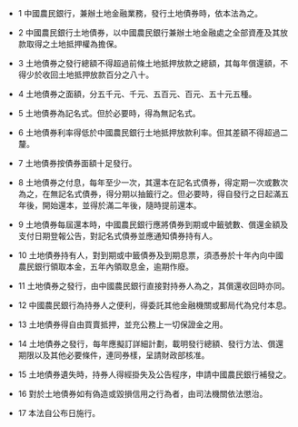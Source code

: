 * 1 中國農民銀行，兼辦土地金融業務，發行土地債券時，依本法為之。

* 2 中國農民銀行土地債券，以中國農民銀行兼辦土地金融處之全部資產及其放款取得之土地抵押權為擔保。

* 3 土地債券之發行總額不得超過前條土地抵押放款之總額，其每年償還額，不得少於收回土地抵押放款百分之八十。

* 4 土地債券之面額，分五千元、千元、五百元、百元、五十元五種。

* 5 土地債券為記名式。但於必要時，得為無記名式。

* 6 土地債券利率得低於中國農民銀行土地抵押放款利率。但其差額不得超過二釐。

* 7 土地債券按債券面額十足發行。

* 8 土地債券之付息，每年至少一次，其還本在記名式債券，得定期一次或數次為之，在無記名式債券，得分期以抽籤行之。但必要時，得自發行之日起滿五年後，開始還本，並得於滿二年後，隨時提前還本。

* 9 土地債券每屆還本時，中國農民銀行應將債券到期或中籤號數、償還金額及支付日期登報公告，對記名式債券並應通知債券持有人。

* 10 土地債券持有人，對到期或中籤債券及到期息票，須憑券於十年內向中國農民銀行領取本金，五年內領取息金，逾期作廢。

* 11 土地債券之發行，由中國農民銀行直接對持券人為之，其償還收回時亦同。

* 12 中國農民銀行為持券人之便利，得委託其他金融機關或郵局代為兌付本息。

* 13 土地債券得自由買賣抵押，並充公務上一切保證金之用。

* 14 土地債券之發行，每年應擬訂詳細計劃，載明發行總額、發行方法、償還期限以及其他必要條件，連同券樣，呈請財政部核准。

* 15 土地債券遺失時，持券人得經掛失及公告程序，申請中國農民銀行補發之。

* 16 對於土地債券如有偽造或毀損信用之行為者，由司法機關依法懲治。

* 17 本法自公布日施行。

